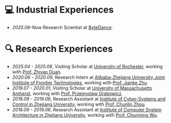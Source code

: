 
# 💻 Industrial Experiences
- *2025.08-Now* Research Scientist at [ByteDance](https://www.bytedance.com/en/).

# 🔍 Research Experiences
- *2025.04 - 2025.06*, Visiting Scholar at [University of Rochester](https://www.rochester.edu/), working with [Prof. Zhiyao Duan](https://www.hajim.rochester.edu/ece/people/faculty/duan_zhiyao).
- *2020.06 - 2020.09*, Research Intern at [Alibaba-Zhejiang University Joint Institute of Frontier Technologies](https://azft.alibaba.com/), working with [Prof. Jianke Zhu](https://person.zju.edu.cn/en/jkzhu).
- *2019.07 - 2020.01*, Visiting Scholar at [University of Massachusetts Amherst](https://www.umass.edu/), working with [Prof. Przemyslaw Grabowicz](https://www.cics.umass.edu/about/directory/przemyslaw-grabowicz).
- *2018.09 - 2019.06*, Research Assistant at [Institute of Cyber-Systems and Control in Zhejiang University](http://www.cse.zju.edu.cn/cseenglish/main.htm), working with [Prof. Chunlin Zhou](https://person.zju.edu.cn/en/c_zhou).
- *2018.09 - 2019.06*, Research Assistant at [Institute of Computer System Architecture in Zhejiang University](http://www.en.cs.zju.edu.cn/jsjxtjgywlaqyjs/list.htm), working with [Prof. Chunming Wu](https://person.zju.edu.cn/en/0095168).
